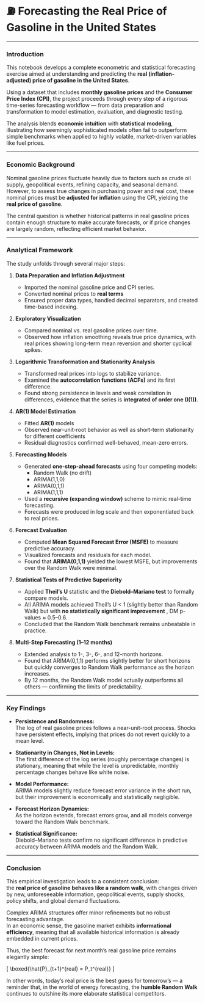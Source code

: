# ⛽ **Forecasting the Real Price of Gasoline in the United States**

---

### **Introduction**

This notebook develops a complete econometric and statistical forecasting exercise aimed at understanding and predicting the **real (inflation-adjusted) price of gasoline in the United States**.  

Using a dataset that includes **monthly gasoline prices** and the **Consumer Price Index (CPI)**, the project proceeds through every step of a rigorous time-series forecasting workflow — from data preparation and transformation to model estimation, evaluation, and diagnostic testing.

The analysis blends **economic intuition** with **statistical modeling**, illustrating how seemingly sophisticated models often fail to outperform simple benchmarks when applied to highly volatile, market-driven variables like fuel prices.

---

### **Economic Background**

Nominal gasoline prices fluctuate heavily due to factors such as crude oil supply, geopolitical events, refining capacity, and seasonal demand.  
However, to assess true changes in purchasing power and real cost, these nominal prices must be **adjusted for inflation** using the CPI, yielding the **real price of gasoline**.

The central question is whether historical patterns in real gasoline prices contain enough structure to make accurate forecasts, or if price changes are largely random, reflecting efficient market behavior.

---

### **Analytical Framework**

The study unfolds through several major steps:

1. **Data Preparation and Inflation Adjustment**  
   - Imported the nominal gasoline price and CPI series.  
   - Converted nominal prices to **real terms**
   - Ensured proper data types, handled decimal separators, and created time-based indexing.

2. **Exploratory Visualization**  
   - Compared nominal vs. real gasoline prices over time.  
   - Observed how inflation smoothing reveals true price dynamics, with real prices showing long-term mean reversion and shorter cyclical spikes.

3. **Logarithmic Transformation and Stationarity Analysis**  
   - Transformed real prices into logs to stabilize variance.  
   - Examined the **autocorrelation functions (ACFs)** and its first difference.
   - Found strong persistence in levels and weak correlation in differences, evidence that the series is **integrated of order one (I(1))**.

4. **AR(1) Model Estimation**  
   - Fitted **AR(1)** models
   - Observed near-unit-root behavior as well as short-term stationarity for different coefficients
   - Residual diagnostics confirmed well-behaved, mean-zero errors.

5. **Forecasting Models**  
   - Generated **one-step-ahead forecasts** using four competing models:  
     - Random Walk (no drift)  
     - ARIMA(1,1,0)  
     - ARIMA(0,1,1)  
     - ARIMA(1,1,1)
   - Used a **recursive (expanding window)** scheme to mimic real-time forecasting.  
   - Forecasts were produced in log scale and then exponentiated back to real prices.

6. **Forecast Evaluation**  
   - Computed **Mean Squared Forecast Error (MSFE)** to measure predictive accuracy.  
   - Visualized forecasts and residuals for each model.  
   - Found that **ARIMA(0,1,1)** yielded the lowest MSFE, but improvements over the Random Walk were minimal.

7. **Statistical Tests of Predictive Superiority**  
   - Applied **Theil’s U** statistic and the **Diebold–Mariano test** to formally compare models.  
   - All ARIMA models achieved Theil’s U < 1 (slightly better than Random Walk) but with **no statistically significant improvement** , DM p-values ≈ 0.5–0.6.  
   - Concluded that the Random Walk benchmark remains unbeatable in practice.

8. **Multi-Step Forecasting (1–12 months)**  
   - Extended analysis to 1-, 3-, 6-, and 12-month horizons.  
   - Found that ARIMA(0,1,1) performs slightly better for short horizons but quickly converges to Random Walk performance as the horizon increases.  
   - By 12 months, the Random Walk model actually outperforms all others — confirming the limits of predictability.

---

### **Key Findings**

- **Persistence and Randomness:**  
  The log of real gasoline prices follows a near-unit-root process. Shocks have persistent effects, implying that prices do not revert quickly to a mean level.

- **Stationarity in Changes, Not in Levels:**  
  The first difference of the log series (roughly percentage changes) is stationary, meaning that while the level is unpredictable, monthly percentage changes behave like white noise.

- **Model Performance:**  
  ARIMA models slightly reduce forecast error variance in the short run, but their improvement is economically and statistically negligible.

- **Forecast Horizon Dynamics:**  
  As the horizon extends, forecast errors grow, and all models converge toward the Random Walk benchmark.

- **Statistical Significance:**  
  Diebold–Mariano tests confirm no significant difference in predictive accuracy between ARIMA models and the Random Walk.

---

### **Conclusion**

This empirical investigation leads to a consistent conclusion:  
the **real price of gasoline behaves like a random walk**, with changes driven by new, unforeseeable information, geopolitical events, supply shocks, policy shifts, and global demand fluctuations.

Complex ARIMA structures offer minor refinements but no robust forecasting advantage.  
In an economic sense, the gasoline market exhibits **informational efficiency**, meaning that all available historical information is already embedded in current prices.

Thus, the best forecast for next month’s real gasoline price remains elegantly simple:

\[
\boxed{\hat{P}_{t+1}^{real} = P_t^{real}}
\]

In other words, today’s real price is the best guess for tomorrow’s — a reminder that, in the world of energy forecasting, the **humble Random Walk** continues to outshine its more elaborate statistical competitors.
